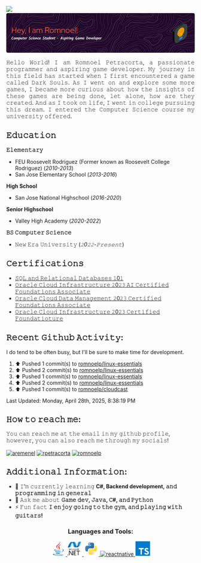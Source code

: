 ![](https://komarev.com/ghpvc/?username=your-github-username&color=BE3144)
![Header](./media/introHeader.png)

<p align=justify>𝙷𝚎𝚕𝚕𝚘 𝚆𝚘𝚛𝚕𝚍! 𝙸 𝚊𝚖 𝚁𝚘𝚖𝚗𝚘𝚎𝚕 𝙿𝚎𝚝𝚛𝚊𝚌𝚘𝚛𝚝𝚊, 𝚊 𝚙𝚊𝚜𝚜𝚒𝚘𝚗𝚊𝚝𝚎 𝚙𝚛𝚘𝚐𝚛𝚊𝚖𝚖𝚎𝚛 𝚊𝚗𝚍 𝚊𝚜𝚙𝚒𝚛𝚒𝚗𝚐 𝚐𝚊𝚖𝚎 𝚍𝚎𝚟𝚎𝚕𝚘𝚙𝚎𝚛. 𝙼𝚢 𝚓𝚘𝚞𝚛𝚗𝚎𝚢 𝚒𝚗 𝚝𝚑𝚒𝚜 𝚏𝚒𝚎𝚕𝚍 𝚑𝚊𝚜 𝚜𝚝𝚊𝚛𝚝𝚎𝚍 𝚠𝚑𝚎𝚗 𝙸 𝚏𝚒𝚛𝚜𝚝 𝚎𝚗𝚌𝚘𝚞𝚗𝚝𝚎𝚛𝚎𝚍 𝚊 𝚐𝚊𝚖𝚎 𝚌𝚊𝚕𝚕𝚎𝚍 𝙳𝚊𝚛𝚔 𝚂𝚘𝚞𝚕𝚜. 𝙰𝚜 𝙸 𝚠𝚎𝚗𝚝 𝚘𝚗 𝚊𝚗𝚍 𝚎𝚡𝚙𝚕𝚘𝚛𝚎 𝚜𝚘𝚖𝚎 𝚖𝚘𝚛𝚎 𝚐𝚊𝚖𝚎𝚜, 𝙸 𝚋𝚎𝚌𝚊𝚖𝚎 𝚖𝚘𝚛𝚎 𝚌𝚞𝚛𝚒𝚘𝚞𝚜 𝚊𝚋𝚘𝚞𝚝 𝚑𝚘𝚠 𝚝𝚑𝚎 𝚒𝚗𝚜𝚒𝚐𝚑𝚝𝚜 𝚘𝚏 𝚝𝚑𝚎𝚜𝚎 𝚐𝚊𝚖𝚎𝚜 𝚊𝚛𝚎 𝚋𝚎𝚒𝚗𝚐 𝚍𝚘𝚗𝚎, 𝚕𝚎𝚝 𝚊𝚕𝚘𝚗𝚎, 𝚑𝚘𝚠 𝚊𝚛𝚎 𝚝𝚑𝚎𝚢 𝚌𝚛𝚎𝚊𝚝𝚎𝚍. 𝙰𝚗𝚍 𝚊𝚜 𝙸 𝚝𝚘𝚘𝚔 𝚘𝚗 𝚕𝚒𝚏𝚎, 𝙸 𝚠𝚎𝚗𝚝 𝚒𝚗 𝚌𝚘𝚕𝚕𝚎𝚐𝚎 𝚙𝚞𝚛𝚜𝚞𝚒𝚗𝚐 𝚝𝚑𝚒𝚜 𝚍𝚛𝚎𝚊𝚖. 𝙸 𝚎𝚗𝚝𝚎𝚛𝚎𝚍 𝚝𝚑𝚎 𝙲𝚘𝚖𝚙𝚞𝚝𝚎𝚛 𝚂𝚌𝚒𝚎𝚗𝚌𝚎 𝚌𝚘𝚞𝚛𝚜𝚎 𝚖𝚢 𝚞𝚗𝚒𝚟𝚎𝚛𝚜𝚒𝚝𝚢 𝚘𝚏𝚏𝚎𝚛𝚎𝚍. </p>

## 𝙴𝚍𝚞𝚌𝚊𝚝𝚒𝚘𝚗
**𝙴𝚕𝚎𝚖𝚎𝚗𝚝𝚊𝚛𝚢**
- FEU Roosevelt Rodriguez (Former known as Roosevelt College Rodriguez) (*2010-2013*)
- San Jose Elementary School (*2013-2016*)

**High School**
- San Jose National Highschool (*2016-2020*)

**Senior Highschool**
- Valley High Academy (*2020-2022*)
  
**𝙱𝚂 𝙲𝚘𝚖𝚙𝚞𝚝𝚎𝚛 𝚂𝚌𝚒𝚎𝚗𝚌𝚎**  
- 𝙽𝚎𝚠 𝙴𝚛𝚊 𝚄𝚗𝚒𝚟𝚎𝚛𝚜𝚒𝚝𝚢 (*𝟸0𝟸𝟸-𝙿𝚛𝚎𝚜𝚎𝚗𝚝*)

## 𝙲𝚎𝚛𝚝𝚒𝚏𝚒𝚌𝚊𝚝𝚒𝚘𝚗𝚜
- [𝚂𝚀𝙻 𝚊𝚗𝚍 𝚁𝚎𝚕𝚊𝚝𝚒𝚘𝚗𝚊𝚕 𝙳𝚊𝚝𝚊𝚋𝚊𝚜𝚎𝚜 𝟷0𝟷](https://courses.cognitiveclass.ai/certificates/b6b530cd67e74fc7826e640ebbe05917)
- [𝙾𝚛𝚊𝚌𝚕𝚎 𝙲𝚕𝚘𝚞𝚍 𝙸𝚗𝚏𝚛𝚊𝚜𝚝𝚛𝚞𝚌𝚝𝚞𝚛𝚎 𝟸0𝟸𝟹 𝙰𝙸 𝙲𝚎𝚛𝚝𝚒𝚏𝚒𝚎𝚍 𝙵𝚘𝚞𝚗𝚍𝚊𝚝𝚒𝚘𝚗𝚜 𝙰𝚜𝚜𝚘𝚌𝚒𝚊𝚝𝚎](https://catalog-education.oracle.com/pls/certview/sharebadge?id=2D0C5AEEEB45095D294ED35244D18FB29C5477429B89B7211E228D1955F52165)
- [𝙾𝚛𝚊𝚌𝚕𝚎 𝙲𝚕𝚘𝚞𝚍 𝙳𝚊𝚝𝚊 𝙼𝚊𝚗𝚊𝚐𝚎𝚖𝚎𝚗𝚝 𝟸0𝟸𝟹 𝙲𝚎𝚛𝚝𝚒𝚏𝚒𝚎𝚍 𝙵𝚘𝚞𝚗𝚍𝚊𝚝𝚒𝚘𝚗𝚜 𝙰𝚜𝚜𝚘𝚌𝚒𝚊𝚝𝚎](https://catalog-education.oracle.com/pls/certview/sharebadge?id=B8F41C851BD8553F6058123B4367EA78B6F275544FB7F8DF3FAE5BFB0BEFB8A5)
- [𝙾𝚛𝚊𝚌𝚕𝚎 𝙲𝚕𝚘𝚞𝚍 𝙸𝚗𝚏𝚛𝚊𝚜𝚝𝚛𝚞𝚌𝚝𝚞𝚛𝚎 𝟸0𝟸𝟹 𝙲𝚎𝚛𝚝𝚒𝚏𝚒𝚎𝚍 𝙵𝚘𝚞𝚗𝚍𝚊𝚝𝚒𝚘𝚝𝚞𝚛𝚎](https://catalog-education.oracle.com/pls/certview/sharebadge?id=CE2DF586021BE01DACB83ABBA121CFE4A4A3D6E3280651AC5EFC375FEEBDB4A2)
## 𝚁𝚎𝚌𝚎𝚗𝚝 𝙶𝚒𝚝𝚑𝚞𝚋 𝙰𝚌𝚝𝚒𝚟𝚒𝚝𝚢:
I do tend to be often busy, but I'll be sure to make time for development.
<!--RECENT_ACTIVITY:start-->
1. ⬆️ Pushed 1 commit(s) to [romnoelp/linux-essentials](https://github.com/romnoelp/linux-essentials)<br>
2. ⬆️ Pushed 2 commit(s) to [romnoelp/linux-essentials](https://github.com/romnoelp/linux-essentials)<br>
3. ⬆️ Pushed 1 commit(s) to [romnoelp/linux-essentials](https://github.com/romnoelp/linux-essentials)<br>
4. ⬆️ Pushed 2 commit(s) to [romnoelp/linux-essentials](https://github.com/romnoelp/linux-essentials)<br>
5. ⬆️ Pushed 1 commit(s) to [romnoelp/cloudcast](https://github.com/romnoelp/cloudcast)<br>
<!--RECENT_ACTIVITY:end-->

<!--RECENT_ACTIVITY:last_update-->
Last Updated: Monday, April 28th, 2025, 8:38:19 PM
<!--RECENT_ACTIVITY:last_update_end-->
## 𝙷𝚘𝚠 𝚝𝚘 𝚛𝚎𝚊𝚌𝚑 𝚖𝚎:
𝚈𝚘𝚞 𝚌𝚊𝚗 𝚛𝚎𝚊𝚌𝚑 𝚖𝚎 𝚊𝚝 𝚝𝚑𝚎 𝚎𝚖𝚊𝚒𝚕 𝚒𝚗 𝚖𝚢 𝚐𝚒𝚝𝚑𝚞𝚋 𝚙𝚛𝚘𝚏𝚒𝚕𝚎, 𝚑𝚘𝚠𝚎𝚟𝚎𝚛, 𝚢𝚘𝚞 𝚌𝚊𝚗 𝚊𝚕𝚜𝚘 𝚛𝚎𝚊𝚌𝚑 𝚖𝚎 𝚝𝚑𝚛𝚘𝚞𝚐𝚑 𝚖𝚢 𝚜𝚘𝚌𝚒𝚊𝚕𝚜!
<p align="left">
<a href="https://stackoverflow.com/users/aremenel" target="blank"><img align="center" src="https://raw.githubusercontent.com/rahuldkjain/github-profile-readme-generator/master/src/images/icons/Social/stack-overflow.svg" alt="aremenel" height="30" width="40" /></a>
<a href="https://fb.com/rpetracorta" target="blank"><img align="center" src="https://raw.githubusercontent.com/rahuldkjain/github-profile-readme-generator/master/src/images/icons/Social/facebook.svg" alt="rpetracorta" height="30" width="40" /></a>
<a href="https://instagram.com/romnoelp" target="blank"><img align="center" src="https://raw.githubusercontent.com/rahuldkjain/github-profile-readme-generator/master/src/images/icons/Social/instagram.svg" alt="romnoelp" height="30" width="40" /></a>
</p>

## 𝙰𝚍𝚍𝚒𝚝𝚒𝚘𝚗𝚊𝚕 𝙸𝚗𝚏𝚘𝚛𝚖𝚊𝚝𝚒𝚘𝚗:
- 🌱 𝙸’𝚖 𝚌𝚞𝚛𝚛𝚎𝚗𝚝𝚕𝚢 𝚕𝚎𝚊𝚛𝚗𝚒𝚗𝚐 **C#, Backend development, 𝚊𝚗𝚍 𝚙𝚛𝚘𝚐𝚛𝚊𝚖𝚖𝚒𝚗𝚐 𝚒𝚗 𝚐𝚎𝚗𝚎𝚛𝚊𝚕**
- 💬 𝙰𝚜𝚔 𝚖𝚎 𝚊𝚋𝚘𝚞𝚝 **𝙶𝚊𝚖𝚎 𝚍𝚎𝚟, 𝙹𝚊𝚟𝚊, 𝙲#, 𝚊𝚗𝚍 𝙿𝚢𝚝𝚑𝚘𝚗**
- ⚡ 𝙵𝚞𝚗 𝚏𝚊𝚌𝚝 **𝙸 𝚎𝚗𝚓𝚘𝚢 𝚐𝚘𝚒𝚗𝚐 𝚝𝚘 𝚝𝚑𝚎 𝚐𝚢𝚖, 𝚊𝚗𝚍 𝚙𝚕𝚊𝚢𝚒𝚗𝚐 𝚠𝚒𝚝𝚑 𝚐𝚞𝚒𝚝𝚊𝚛𝚜!**
  
<h3 align="center">Languages and Tools:</h3>
<p align="center">
  <a href="https://www.java.com" target="_blank" rel="noreferrer">
    <img src="https://raw.githubusercontent.com/devicons/devicon/master/icons/java/java-original.svg" alt="java" width="40" height="40"/>
  </a>
  <a href="https://dotnet.microsoft.com/" target="_blank" rel="noreferrer">
    <img src="https://raw.githubusercontent.com/devicons/devicon/master/icons/dot-net/dot-net-original-wordmark.svg" alt="dotnet" width="40" height="40"/>
  </a>
  <a href="https://www.python.org" target="_blank" rel="noreferrer">
    <img src="https://raw.githubusercontent.com/devicons/devicon/master/icons/python/python-original.svg" alt="python" width="40" height="40"/>
  </a>
  <a href="https://reactnative.dev/" target="_blank" rel="noreferrer">
    <img src="https://reactnative.dev/img/header_logo.svg" alt="reactnative" width="40" height="40"/>
  </a>
  <a href="https://www.typescriptlang.org/" target="_blank" rel="noreferrer">
    <img src="https://raw.githubusercontent.com/devicons/devicon/master/icons/typescript/typescript-original.svg" alt="typescript" width="40" height="40"/>
  </a>
</p>
